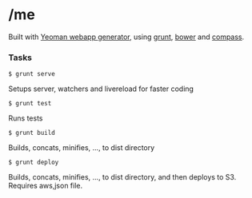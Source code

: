 # /me

Built with [Yeoman webapp generator](https://github.com/yeoman/generator-webapp), using [grunt](http://gruntjs.com/), [bower](http://bower.io/) and [compass](http://compass-style.org/).

### Tasks
```
$ grunt serve
```
 Setups server, watchers and livereload for faster coding

```
$ grunt test
```
 Runs tests

```
$ grunt build
```
 Builds, concats, minifies, ..., to dist directory

```
$ grunt deploy
```
 Builds, concats, minifies, ..., to dist directory, and then deploys to S3. Requires aws,json file.